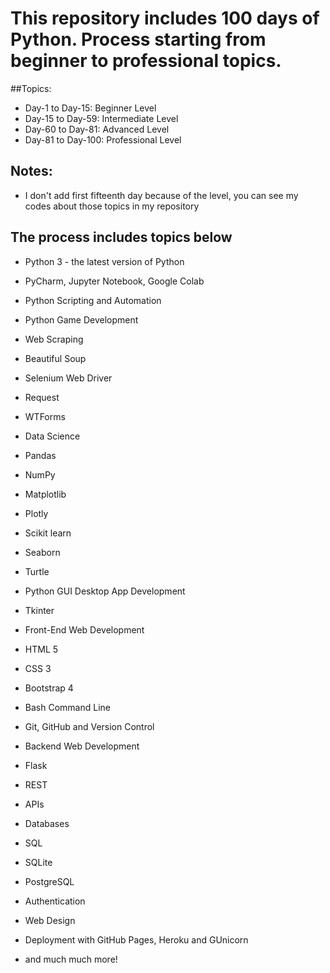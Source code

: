# This repository includes 100 days of Python. Process starting from beginner to professional topics.

##Topics:
* Day-1 to Day-15: Beginner Level
* Day-15 to Day-59: Intermediate Level
* Day-60 to Day-81: Advanced Level
* Day-81 to Day-100: Professional Level

## Notes:
 * I don't add first fifteenth day  because of the level, you can see my codes about those topics in my repository
## The process includes topics below 
* Python 3 - the latest version of Python

* PyCharm, Jupyter Notebook, Google Colab

* Python Scripting and Automation

* Python Game Development

* Web Scraping

* Beautiful Soup

* Selenium Web Driver

* Request

* WTForms
 
* Data Science

* Pandas

* NumPy

* Matplotlib

* Plotly

* Scikit learn

* Seaborn

* Turtle

* Python GUI Desktop App Development

* Tkinter

* Front-End Web Development

* HTML 5

* CSS 3

* Bootstrap 4

* Bash Command Line

* Git, GitHub and Version Control

* Backend Web Development

* Flask
 
* REST

* APIs

* Databases

* SQL

* SQLite

* PostgreSQL

* Authentication

* Web Design

* Deployment with GitHub Pages, Heroku and GUnicorn

* and much much more!
